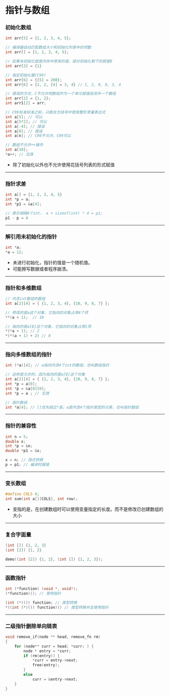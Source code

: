 # 指针与数组

### 初始化数组

```c
int arr[5] = {1, 2, 3, 4, 5};

// 编译器自动匹配数组大小和初始化列表中的项数
int arr[] = {1, 2, 3, 4, 5};

// 如果未初始化就是内存中原来的值，部分初始化剩下的就是0
int arr[3] = {1}

// 指定初始化器(C99)
int arr[6] = {[5] = 200};
int arr[6] = {1, 2, [4] = 3, 4} // 1, 2, 0, 0, 3, 4

// 错误的方式，C不允许吧数组作为一个单元赋值给另外一个数组
int arr[2] = {1, 2};
int arr1[2] = arr; 

// C99标准标准之前，只能在方括号中使用整形常量表达式
int a[5]; // 可以
int a[5*2]; // 可以
int a[-4]; // 错误
int a[0]; // 错误
int a[n]; // C90不允许，C99可以

// 数组不允许++操作
int a[10];
*a++; // 无效
```

* 除了初始化以外也不允许使用花括号列表的形式赋值

------

### 指针求差

```c
int a[] = {1, 2, 3, 4, 5}
int *p = a;
int *p1 = &a[4];

// 表示相隔4个int， a + sizeof(int) * 4 = p1;
p1 - p = 4
```

------

### 解引用未初始化的指针

```c
int *a;
*a = 12;
```

* 未进行初始化，指针的值是一个随机值。
* 可能擦写数据或者程序崩溃。

------

### 指针和多维数组

```c
// 内含int数组的数组
int a[2][4] = { {1, 2, 3, 4}, {10, 9, 8, 7} };

// 修改的是a这个对象，它指向的对象占用4个项
**(a + 1);  // 10

// 指向的是a[0]这个对象，它指向的对象占用1项
*(*a + 1); // 2
*(*(a + 1) + 2) // 8
```

------

### 指向多维数组的指针

```c
int (*a)[4]; // a指向内含4个int的数组，也叫数组指针

// 这样是允许的，因为指向的是a[0]这个对象
int a[2][4] = { {1, 2, 3, 4}, {10, 9, 8, 7} };
int *p = a[0];
int *p = &a[0][0];
int *p = a ; // 无效

// 指针数组
int *a[4]; // []优先级比*高，a是内含4个指针类型的元素，也叫指针数组
```

------

### 指针的兼容性

```c
int n = 5;
double x;
int *p = &n;
double *p1 = &x;

x = n; // 隐式转换
p = p1; // 编译时报错
```

------

### 变长数组

```c
#define COLS 4;
int sum(int a[][COLS], int row);
```

* 变指的是，在创建数组时可以使用变量指定的长度。而不是修改已创建数组的大小

------

### 复合字面量

```c
(int []) {1, 2, 3}
(int [2]) {1, 2}

demo((int [2]) {1, 2}, (int []) {1, 2, 3});
```

------

### 函数指针

```c
int (*function) (void *, void*);
(*function)(); // 使用指针

(int (*)()) function; // 类型转换
*((int (*)()) function)() // 类型转换并且使用指针
```

------

### 二级指针删除单向链表

```c
void remove_if(node ** head, remove_fn rm)
{
    for (node** curr = head; *curr; ) {
        node * entry = *curr;
        if (rm(entry)) {
            *curr = entry->next;
            free(entry);
        }
        else
            curr = &entry->next;
    }
}
```

